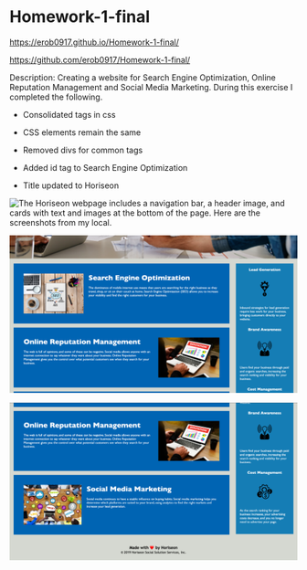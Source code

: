 # Homework-1-final

https://erob0917.github.io/Homework-1-final/

https://github.com/erob0917/Homework-1-final/


Description:
Creating a website for Search Engine Optimization, Online Reputation Management and Social Media Marketing. During this exercise I completed the following.

* Consolidated tags in css

* CSS elements remain the same

* Removed divs for common tags

* Added id tag to Search Engine Optimization

* Title updated to Horiseon


![The Horiseon webpage includes a navigation bar, a header image, and cards with text and images at the bottom of the page. Here are the screenshots from my local.](assets/images/README-1.png)

![The Horiseon webpage includes a navigation bar, a header image, and cards with text and images at the bottom of the page. Here are the screenshots from my local.](assets/images/README-3.png)

![The Horiseon webpage includes a navigation bar, a header image, and cards with text and images at the bottom of the page. Here are the screenshots from my local.](assets/images/README-2.png)

